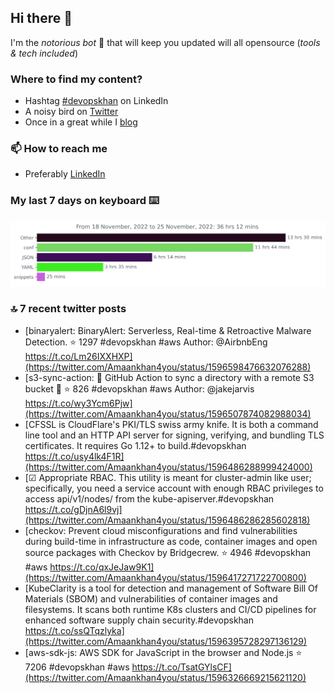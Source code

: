 <!--- [![Hits](https://hits.seeyoufarm.com/api/count/incr/badge.svg?url=https%3A%2F%2Fgithub.com%2Fakhan4u%2Fhit-counter&count_bg=%2379C83D&title_bg=%23555555&icon=&icon_color=%23E7E7E7&title=visits&edge_flat=false)](https://hits.seeyoufarm.com) --->

## Hi there 👋

I'm the _notorious bot_ 🤣 that will keep you updated will all opensource (_tools & tech included_) 

### Where to find my content?

* Hashtag [#devopskhan](https://www.linkedin.com/feed/hashtag/devopskhan) on LinkedIn
* A noisy bird on [Twitter](https://twitter.com/Amaankhan4you)
* Once in a great while I [blog](https://linuxparrot.com) 


### 📫 **How to reach me**

* Preferably [LinkedIn](https://www.linkedin.com/in/amaan-khan-linux-ninja)

### My last 7 days on keyboard ⌨️

<img src="https://github.com/akhan4u/akhan4u/blob/main/images/stat.svg" alt="Amaan's Wakatime Activity!"/>

### 🔝 7 recent twitter posts
<!-- DEVDOJO:START -->
- [binaryalert: BinaryAlert: Serverless, Real-time &amp; Retroactive Malware Detection.
⭐️ 1297
#devopskhan #aws
Author: @AirbnbEng
https://t.co/Lm26IXXHXP](https://twitter.com/Amaankhan4you/status/1596598476632076288)
- [s3-sync-action: 🔄 GitHub Action to sync a directory with a remote S3 bucket 🧺
⭐️ 826
#devopskhan #aws
Author: @jakejarvis
https://t.co/wy3Ycm6Pjw](https://twitter.com/Amaankhan4you/status/1596507874082988034)
- [CFSSL is CloudFlare&#39;s PKI/TLS swiss army knife. It is both a command line tool and an HTTP API server for signing, verifying, and bundling TLS certificates. It requires Go 1.12+ to build.#devopskhan https://t.co/usy4lk4F1R](https://twitter.com/Amaankhan4you/status/1596486288999424000)
- [☑ Appropriate RBAC. This utility is meant for cluster-admin like user; specifically, you need a service account with enough RBAC privileges to access api/v1/nodes/ from the kube-apiserver.#devopskhan https://t.co/gDjnA6l9vj](https://twitter.com/Amaankhan4you/status/1596486286285602818)
- [checkov: Prevent cloud misconfigurations and find vulnerabilities during build-time in infrastructure as code, container images and open source packages with Checkov by Bridgecrew.
⭐️ 4946
#devopskhan #aws
https://t.co/qxJeJaw9K1](https://twitter.com/Amaankhan4you/status/1596417271722700800)
- [KubeClarity is a tool for detection and management of Software Bill Of Materials &lpar;SBOM&rpar; and vulnerabilities of container images and filesystems. It scans both runtime K8s clusters and CI/CD pipelines for enhanced software supply chain security.#devopskhan https://t.co/ssQTqzlyka](https://twitter.com/Amaankhan4you/status/1596395728297136129)
- [aws-sdk-js: AWS SDK for JavaScript in the browser and Node.js
⭐️ 7206
#devopskhan #aws
https://t.co/TsatGYlsCF](https://twitter.com/Amaankhan4you/status/1596326669215621120)
<!-- DEVDOJO:END -->

<!-- ![Amaan's GitHub stats](https://github-readme-stats.vercel.app/api?username=akhan4u&count_private=true&show_icons=true&hide=contribs) -->
